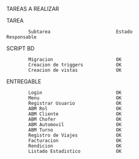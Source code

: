 TAREAS A REALIZAR

TAREA

            Subtarea                        Estado                  Responsable

SCRIPT BD

            Migracion                       OK
            Creacion de triggers            OK
            Creacion de vistas              OK
ENTREGABLE

            Login                           OK
            Menu                            OK
            Registrar Usuario               OK
            ABM Rol                         OK
            ABM Cliente                     OK
            ABM Chofer                      OK              
            ABM Automovil                   OK
            ABM Turno                       OK
            Registro de Viajes              OK
            Facturacion                     OK
            Rendicion                       OK
            Listado Estadistico             OK
